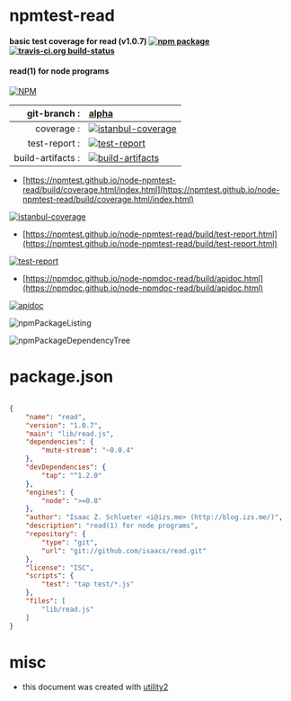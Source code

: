 # npmtest-read

#### basic test coverage for  read (v1.0.7)  [![npm package](https://img.shields.io/npm/v/npmtest-read.svg?style=flat-square)](https://www.npmjs.org/package/npmtest-read) [![travis-ci.org build-status](https://api.travis-ci.org/npmtest/node-npmtest-read.svg)](https://travis-ci.org/npmtest/node-npmtest-read)

#### read(1) for node programs

[![NPM](https://nodei.co/npm/read.png?downloads=true&downloadRank=true&stars=true)](https://www.npmjs.com/package/read)

| git-branch : | [alpha](https://github.com/npmtest/node-npmtest-read/tree/alpha)|
|--:|:--|
| coverage : | [![istanbul-coverage](https://npmtest.github.io/node-npmtest-read/build/coverage.badge.svg)](https://npmtest.github.io/node-npmtest-read/build/coverage.html/index.html)|
| test-report : | [![test-report](https://npmtest.github.io/node-npmtest-read/build/test-report.badge.svg)](https://npmtest.github.io/node-npmtest-read/build/test-report.html)|
| build-artifacts : | [![build-artifacts](https://npmtest.github.io/node-npmtest-read/glyphicons_144_folder_open.png)](https://github.com/npmtest/node-npmtest-read/tree/gh-pages/build)|

- [https://npmtest.github.io/node-npmtest-read/build/coverage.html/index.html](https://npmtest.github.io/node-npmtest-read/build/coverage.html/index.html)

[![istanbul-coverage](https://npmtest.github.io/node-npmtest-read/build/screenCapture.buildCi.browser.%252Ftmp%252Fbuild%252Fcoverage.lib.html.png)](https://npmtest.github.io/node-npmtest-read/build/coverage.html/index.html)

- [https://npmtest.github.io/node-npmtest-read/build/test-report.html](https://npmtest.github.io/node-npmtest-read/build/test-report.html)

[![test-report](https://npmtest.github.io/node-npmtest-read/build/screenCapture.buildCi.browser.%252Ftmp%252Fbuild%252Ftest-report.html.png)](https://npmtest.github.io/node-npmtest-read/build/test-report.html)

- [https://npmdoc.github.io/node-npmdoc-read/build/apidoc.html](https://npmdoc.github.io/node-npmdoc-read/build/apidoc.html)

[![apidoc](https://npmdoc.github.io/node-npmdoc-read/build/screenCapture.buildCi.browser.%252Ftmp%252Fbuild%252Fapidoc.html.png)](https://npmdoc.github.io/node-npmdoc-read/build/apidoc.html)

![npmPackageListing](https://npmtest.github.io/node-npmtest-read/build/screenCapture.npmPackageListing.svg)

![npmPackageDependencyTree](https://npmtest.github.io/node-npmtest-read/build/screenCapture.npmPackageDependencyTree.svg)



# package.json

```json

{
    "name": "read",
    "version": "1.0.7",
    "main": "lib/read.js",
    "dependencies": {
        "mute-stream": "~0.0.4"
    },
    "devDependencies": {
        "tap": "^1.2.0"
    },
    "engines": {
        "node": ">=0.8"
    },
    "author": "Isaac Z. Schlueter <i@izs.me> (http://blog.izs.me/)",
    "description": "read(1) for node programs",
    "repository": {
        "type": "git",
        "url": "git://github.com/isaacs/read.git"
    },
    "license": "ISC",
    "scripts": {
        "test": "tap test/*.js"
    },
    "files": [
        "lib/read.js"
    ]
}
```



# misc
- this document was created with [utility2](https://github.com/kaizhu256/node-utility2)
